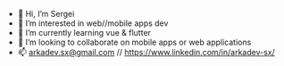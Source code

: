 - 👋 Hi, I’m Sergei 
- 👀 I’m interested in web//mobile apps dev
- 🌱 I’m currently learning vue & flutter
- 💞️ I’m looking to collaborate on mobile apps or web applications
- 📫  arkadev.sx@gmail.com // https://www.linkedin.com/in/arkadev-sx/
